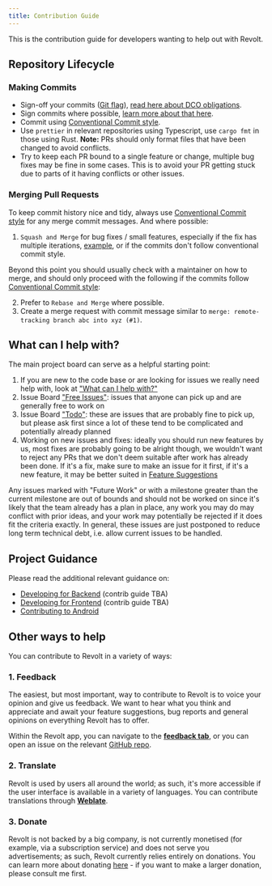 ```yaml
---
title: Contribution Guide
---
```


This is the contribution guide for developers wanting to help out with Revolt.

## Repository Lifecycle

### Making Commits

- Sign-off your commits ([Git flag](https://git-scm.com/docs/git-commit#Documentation/git-commit.txt---signoff)), [read here about DCO obligations](https://developercertificate.org/).
- Sign commits where possible, [learn more about that here](https://docs.github.com/en/authentication/managing-commit-signature-verification/signing-commits).
- Commit using [Conventional Commit style](https://www.conventionalcommits.org/en/v1.0.0-beta.2/).
- Use `prettier` in relevant repositories using Typescript, use `cargo fmt` in those using Rust.
  **Note:** PRs should only format files that have been changed to avoid conflicts.
- Try to keep each PR bound to a single feature or change, multiple bug fixes may be fine in some cases.
  This is to avoid your PR getting stuck due to parts of it having conflicts or other issues.

### Merging Pull Requests

To keep commit history nice and tidy, always use [Conventional Commit style](https://www.conventionalcommits.org/en/v1.0.0-beta.2/) for any merge commit messages. And where possible:

1. `Squash and Merge` for bug fixes / small features, especially if the fix has multiple iterations, [example](https://github.com/revoltchat/revite/pull/492), or if the commits don't follow conventional commit style.

Beyond this point you should usually check with a maintainer on how to merge, and should only proceed with the following if the commits follow [Conventional Commit style](https://www.conventionalcommits.org/en/v1.0.0-beta.2/):

2. Prefer to `Rebase and Merge` where possible.
3. Create a merge request with commit message similar to `merge: remote-tracking branch abc into xyz (#1)`.

## What can I help with?

The main project board can serve as a helpful starting point:

1. If you are new to the code base or are looking for issues we really need help with, look at ["What can I help with?"](https://github.com/orgs/revoltchat/projects/3/views/11)
2. Issue Board ["Free Issues"](https://github.com/orgs/revoltchat/projects/3/views/1): issues that anyone can pick up and are generally free to work on
3. Issue Board ["Todo"](https://github.com/orgs/revoltchat/projects/3/views/1): these are issues that are probably fine to pick up, but please ask first since a lot of these tend to be complicated and potentially already planned
4. Working on new issues and fixes: ideally you should run new features by us, most fixes are probably going to be alright though, we wouldn't want to reject any PRs that we don't deem suitable after work has already been done. If it's a fix, make sure to make an issue for it first, if it's a new feature, it may be better suited in [Feature Suggestions](https://github.com/revoltchat/revolt/discussions/categories/feature-suggestions)

Any issues marked with "Future Work" or with a milestone greater than the current milestone are out of bounds and should not be worked on since it's likely that the team already has a plan in place, any work you may do may conflict with prior ideas, and your work may potentially be rejected if it does fit the criteria exactly. In general, these issues are just postponed to reduce long term technical debt, i.e. allow current issues to be handled.

## Project Guidance

Please read the additional relevant guidance on:

- [Developing for Backend](https://github.com/revoltchat/backend?tab=readme-ov-file#development-guide) (contrib guide TBA)
- [Developing for Frontend](https://github.com/revoltchat/frontend?tab=readme-ov-file#development-guide) (contrib guide TBA)
- [Contributing to Android](https://revoltchat.github.io/android/contributing/guidelines/)

## Other ways to help

You can contribute to Revolt in a variety of ways:

### 1. Feedback

The easiest, but most important, way to contribute to Revolt is to voice your opinion and give us feedback.
We want to hear what you think and appreciate and await your feature suggestions, bug reports and general opinions on everything Revolt has to offer.

Within the Revolt app, you can navigate to the [**feedback tab**](https://app.revolt.chat/settings/feedback), or you can open an issue on the relevant [GitHub repo](https://github.com/revoltchat).

### 2. Translate

Revolt is used by users all around the world; as such, it's more accessible if the user interface is available in a variety of languages.
You can contribute translations through [**Weblate**](https://weblate.insrt.uk/engage/revolt/).

### 3. Donate

Revolt is not backed by a big company, is not currently monetised (for example, via a subscription service) and does not serve you advertisements; as such, Revolt currently relies entirely on donations.
You can learn more about donating [here](https://insrt.uk/donate) - if you want to make a larger donation, please consult me first.
